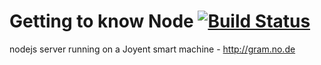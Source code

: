 # Getting to know Node [![Build Status](https://secure.travis-ci.org/grahamlyons/gram.no.de.png)](http://travis-ci.org/grahamlyons/gram.no.de)

nodejs server running on a Joyent smart machine - http://gram.no.de

